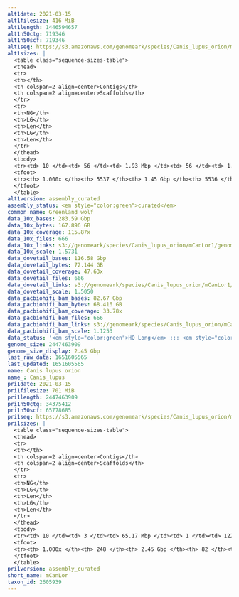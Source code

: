 ```yaml
---
alt1date: 2021-03-15
alt1filesize: 416 MiB
alt1length: 1446594657
alt1n50ctg: 719346
alt1n50scf: 719346
alt1seq: https://s3.amazonaws.com/genomeark/species/Canis_lupus_orion/mCanLor1/assembly_curated/mCanLor1.alt.cur.20210315.fasta.gz
alt1sizes: |
  <table class="sequence-sizes-table">
  <thead>
  <tr>
  <th></th>
  <th colspan=2 align=center>Contigs</th>
  <th colspan=2 align=center>Scaffolds</th>
  </tr>
  <tr>
  <th>NG</th>
  <th>LG</th>
  <th>Len</th>
  <th>LG</th>
  <th>Len</th>
  </tr>
  </thead>
  <tbody>
  <tr><td> 10 </td><td> 56 </td><td> 1.93 Mbp </td><td> 56 </td><td> 1.93 Mbp </td></tr>  <tr><td> 20 </td><td> 143 </td><td> 1.46 Mbp </td><td> 143 </td><td> 1.46 Mbp </td></tr>  <tr><td> 30 </td><td> 257 </td><td> 1.12 Mbp </td><td> 257 </td><td> 1.12 Mbp </td></tr>  <tr><td> 40 </td><td> 401 </td><td> 0.91 Mbp </td><td> 401 </td><td> 0.91 Mbp </td></tr>  <tr style="background-color:#cccccc;"><td> 50 </td><td> 582 </td><td> 0.72 Mbp </td><td> 582 </td><td> 0.72 Mbp </td></tr>  <tr><td> 60 </td><td> 809 </td><td> 0.57 Mbp </td><td> 809 </td><td> 0.57 Mbp </td></tr>  <tr><td> 70 </td><td> 1106 </td><td> 423.16 Kbp </td><td> 1106 </td><td> 423.16 Kbp </td></tr>  <tr><td> 80 </td><td> 1522 </td><td> 279.47 Kbp </td><td> 1522 </td><td> 279.47 Kbp </td></tr>  <tr><td> 90 </td><td> 2239 </td><td> 135.75 Kbp </td><td> 2239 </td><td> 135.75 Kbp </td></tr>  <tr><td> 100 </td><td> 5536 </td><td> 4.83 Kbp </td><td> 5535 </td><td> 4.83 Kbp </td></tr>  </tbody>
  <tfoot>
  <tr><th> 1.000x </th><th> 5537 </th><th> 1.45 Gbp </th><th> 5536 </th><th> 1.45 Gbp </th></tr>
  </tfoot>
  </table>
alt1version: assembly_curated
assembly_status: <em style="color:green">curated</em>
common_name: Greenland wolf
data_10x_bases: 283.59 Gbp
data_10x_bytes: 167.896 GB
data_10x_coverage: 115.87x
data_10x_files: 666
data_10x_links: s3://genomeark/species/Canis_lupus_orion/mCanLor1/genomic_data/10x/<br>
data_10x_scale: 1.5731
data_dovetail_bases: 116.58 Gbp
data_dovetail_bytes: 72.144 GB
data_dovetail_coverage: 47.63x
data_dovetail_files: 666
data_dovetail_links: s3://genomeark/species/Canis_lupus_orion/mCanLor1/genomic_data/dovetail/<br>
data_dovetail_scale: 1.5050
data_pacbiohifi_bam_bases: 82.67 Gbp
data_pacbiohifi_bam_bytes: 68.416 GB
data_pacbiohifi_bam_coverage: 33.78x
data_pacbiohifi_bam_files: 666
data_pacbiohifi_bam_links: s3://genomeark/species/Canis_lupus_orion/mCanLor1/genomic_data/pacbio_hifi/<br>
data_pacbiohifi_bam_scale: 1.1253
data_status: '<em style="color:green">HQ Long</em> ::: <em style="color:red">Long</em> ::: <em style="color:green">Short</em> ::: <em style="color:green">Phasing</em> ::: <em style="color:green">Scaffolding</em>'
genome_size: 2447463909
genome_size_display: 2.45 Gbp
last_raw_data: 1651605565
last_updated: 1651605565
name: Canis lupus orion
name_: Canis_lupus
pri1date: 2021-03-15
pri1filesize: 701 MiB
pri1length: 2447463909
pri1n50ctg: 34375412
pri1n50scf: 65778685
pri1seq: https://s3.amazonaws.com/genomeark/species/Canis_lupus_orion/mCanLor1/assembly_curated/mCanLor1.pri.cur.20210315.fasta.gz
pri1sizes: |
  <table class="sequence-sizes-table">
  <thead>
  <tr>
  <th></th>
  <th colspan=2 align=center>Contigs</th>
  <th colspan=2 align=center>Scaffolds</th>
  </tr>
  <tr>
  <th>NG</th>
  <th>LG</th>
  <th>Len</th>
  <th>LG</th>
  <th>Len</th>
  </tr>
  </thead>
  <tbody>
  <tr><td> 10 </td><td> 3 </td><td> 65.17 Mbp </td><td> 1 </td><td> 122.96 Mbp </td></tr>  <tr><td> 20 </td><td> 7 </td><td> 50.44 Mbp </td><td> 4 </td><td> 88.63 Mbp </td></tr>  <tr><td> 30 </td><td> 12 </td><td> 46.17 Mbp </td><td> 7 </td><td> 78.39 Mbp </td></tr>  <tr><td> 40 </td><td> 18 </td><td> 41.41 Mbp </td><td> 10 </td><td> 73.73 Mbp </td></tr>  <tr style="background-color:#cccccc;"><td> 50 </td><td> 24 </td><td style="background-color:#88ff88;"> 34.38 Mbp </td><td> 14 </td><td style="background-color:#88ff88;"> 65.78 Mbp </td></tr>  <tr><td> 60 </td><td> 32 </td><td> 28.89 Mbp </td><td> 18 </td><td> 62.79 Mbp </td></tr>  <tr><td> 70 </td><td> 41 </td><td> 22.82 Mbp </td><td> 22 </td><td> 53.62 Mbp </td></tr>  <tr><td> 80 </td><td> 56 </td><td> 11.54 Mbp </td><td> 27 </td><td> 46.11 Mbp </td></tr>  <tr><td> 90 </td><td> 83 </td><td> 6.53 Mbp </td><td> 32 </td><td> 41.77 Mbp </td></tr>  <tr><td> 100 </td><td> 247 </td><td> 16.69 Kbp </td><td> 81 </td><td> 16.69 Kbp </td></tr>  </tbody>
  <tfoot>
  <tr><th> 1.000x </th><th> 248 </th><th> 2.45 Gbp </th><th> 82 </th><th> 2.45 Gbp </th></tr>
  </tfoot>
  </table>
pri1version: assembly_curated
short_name: mCanLor
taxon_id: 2605939
---
```

